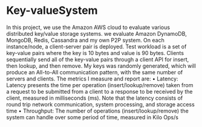 # Key-valueSystem
In this project, we use the Amazon AWS cloud to evaluate various distributed key/value storage systems. we evaluate Amazon DynamoDB, MongoDB, Redis, Cassandra and my own P2P system.
On each instance/node, a client-server pair is deployed. Test workload is a set of key-value pairs where the key is 10 bytes and value is 90 bytes. Clients sequentially send all of the key-value pairs through a client API for insert, then lookup, and then remove. My keys was randomly generated, which will produce an All-to-All communication pattern, with the same number of servers and clients.
The metrics I  measure and report are:
• Latency: Latency presents the time per operation (insert/lookup/remove) taken from a request to be submitted from a client to a response to be received by the client, measured in milliseconds (ms). Note that the latency consists of round trip network communication, system processing, and storage access time
• Throughput: The number of operations (insert/lookup/remove) the system can handle over some period of time, measured in Kilo Ops/s

